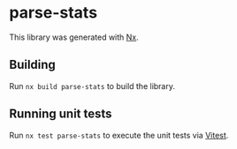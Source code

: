 # parse-stats

This library was generated with [Nx](https://nx.dev).

## Building

Run `nx build parse-stats` to build the library.

## Running unit tests

Run `nx test parse-stats` to execute the unit tests via [Vitest](https://vitest.dev/).
